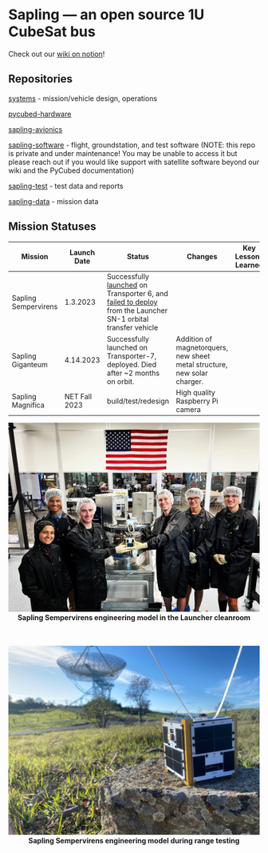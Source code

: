 # Sapling — an open source 1U CubeSat bus

Check out our [wiki on notion](https://saplingsat.org)!

## Repositories

[systems](https://github.com/stanford-ssi/sapling-systems) - mission/vehicle design, operations

[pycubed-hardware](https://github.com/stanford-ssi/pycubed-hardware)

[sapling-avionics](https://github.com/stanford-ssi/sapling-avionics)

[sapling-software](https://github.com/stanford-ssi/sapling-software) - flight, groundstation, and test software (NOTE: this repo is private and under maintenance! You may be unable to access it but please reach out if you would like support with satellite software beyond our wiki and the PyCubed documentation)

[sapling-test](https://github.com/stanford-ssi/sapling-test) - test data and reports

[sapling-data](https://github.com/stanford-ssi/sapling-data) - mission data

## Mission Statuses

| Mission | Launch Date | Status | Changes | Key Lessons Learned |
| - | - | - | - | - |
| Sapling Sempervirens | 1.3.2023 | Successfully [launched](https://web.archive.org/web/20230217072805/https://news.satnews.com/2023/01/03/stanfords-sapling-sempervirens-smallsat-to-launch-on-the-spacex-transporter-6-mission/) on Transporter 6, and [failed to deploy](https://web.archive.org/web/20230217020855/https://www.launcherspace.com/updates/orbiter-sn1-mission-update) from the Launcher SN-1 orbital transfer vehicle| |
| Sapling Giganteum | 4.14.2023 |Successfully launched on Transporter-7, deployed. Died after ~2 months on orbit. | Addition of magnetorquers, new sheet metal structure, new solar charger. | |
| Sapling Magnifica | NET Fall 2023 | build/test/redesign | High quality Raspberry Pi camera | |

<p align="center">
  <img src="assets/sapling_sempervirens_cleanroom.jpeg" width="900"><br>
  <b> Sapling Sempervirens engineering model in the Launcher cleanroom </b><br>
  <br><br>
</p>

<p align="center">
  <img src="assets/sapling_sempervirens_range_test.jpeg" width="900"><br>
  <b> Sapling Sempervirens engineering model during range testing </b><br>
  <br><br>
</p>
